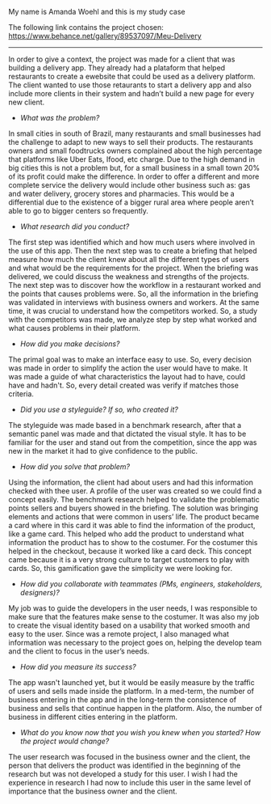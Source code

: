 My name is Amanda Woehl and this is my study case

The following link contains the project chosen: 
https://www.behance.net/gallery/89537097/Meu-Delivery

-------------

In order to give a context, the project was made for a client that was building a 
delivery app. They already had a plataform that helped restaurants to create a ewebsite 
that could be used as a delivery platform. The client wanted to use those retaurants to 
start a delivery app and also include more clients in their system and hadn’t build a new 
page for every new client.

- *What was the problem?* 

In small cities in south of Brazil, many restaurants and small businesses had the challenge 
to adapt to new ways to sell their products. The restaurants owners and small foodtrucks owners 
complained about the high percentage that platforms like Uber Eats, Ifood, etc charge. Due to the 
high demand in big cities this is not a problem but, for a small business in a small town 20% of 
its profit could make the difference.
In order to offer a different and more complete service the delivery would include other business 
such as: gas and water delivery, grocery stores and pharmacies. This would be a differential due 
to the existence of a bigger rural area where people aren’t able to go to bigger centers so frequently. 

- *What research did you conduct?*

The first step was identified which and how much users where involved in the use of this app. Then the 
next step was to create a briefing that helped measure how much the client knew about all the different 
types of users and what would be the requirements for the project. When the briefing was delivered, 
we could discuss the weakness and strengths of the projects. 
The next step was to discover how the workflow in a restaurant worked and the points that causes problems were. 
So, all the information in the briefing was validated in interviews with business owners and workers.
At the same time, it was crucial to understand how the competitors worked. So, a study with the competitors was made, 
we analyze step by step what worked and what causes problems in their platform. 

- *How did you make decisions?*

The primal goal was to make an interface easy to use. So, every decision was made in order to simplify the action the 
user would have to make. It was made a guide of what characteristics the layout had to have, could have and hadn't. 
So, every detail created was verify if matches those criteria. 

- *Did you use a styleguide? If so, who created it?*

The styleguide was made based in a benchmark research, after that a semantic panel was made and that dictated the visual style. 
It has to be familiar for the user and stand out from the competition, since the app was new in the market it had to give 
confidence to the public.

- *How did you solve that problem?*

Using the information, the client had about users and had this information checked with thee user. A profile of the user was 
created so we could find a concept easily. The benchmark research helped to validate the problematic points sellers and buyers 
showed in the briefing.
The solution was bringing elements and actions that were common in users’ life. The product became a card where in this card it 
was able to find the information of the product, like a game card. This helped who add the product to understand what information 
the product has to show to the costumer. For the costumer this helped in the checkout, because it worked like a card deck.
This concept came because it is a very strong culture to target customers to play with cards. So, this gamification gave the 
simplicity we were looking for.

- *How did you collaborate with teammates (PMs, engineers, stakeholders, designers)?*

My job was to guide the developers in the user needs, I was responsible to make sure that the features make sense to the costumer. 
It was also my job to create the visual identity based on a usability that worked smooth and easy to the user. 
Since was a remote project, I also managed what information was necessary to the project goes on, helping the develop team and the 
client to focus in the user’s needs.  

- *How did you measure its success?*

The app wasn't launched yet, but it would be easily measure by the traffic of users and sells made inside the platform. 
In a med-term, the number of business entering in the app and in the long-term the consistence of business and sells that continue 
happen in the platform. Also, the number of business in different cities entering in the platform.

- *What do you know now that you wish you knew when you started? How the project would change?*

The user research was focused in the business owner and the client, the person that delivers the product was identified in the beginning 
of the research but was not developed a study for this user. I wish I had the experience in research I had now to include this user in the 
same level of importance that the business owner and the client. 
